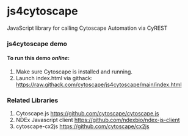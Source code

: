 # js4cytoscape
JavaScript library for calling Cytoscape Automation via CyREST


### js4cytoscape demo

#### To run this demo ***online***:
1. Make sure Cytoscape is installed and running.
2. Launch index.html via githack: https://raw.githack.com/cytoscape/js4cytoscape/main/index.html


### Related Libraries
1. Cytoscape.js https://github.com/cytoscape/cytoscape.js
2. NDEx Javascript client https://github.com/ndexbio/ndex-js-client
3. cytoscape-cx2js https://github.com/cytoscape/cx2js


